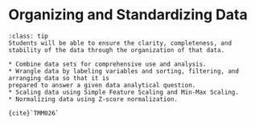 # Organizing and Standardizing Data

```{admonition} Learning Outcome
:class: tip
Students will be able to ensure the clarity, completeness, and stability of the data through the organization of that data.
````

```{admonition} Sample Tasks:
* Combine data sets for comprehensive use and analysis.
* Wrangle data by labeling variables and sorting, filtering, and arranging data so that it is
prepared to answer a given data analytical question.
* Scaling data using Simple Feature Scaling and Min-Max Scaling.
* Normalizing data using Z-score normalization.
  
{cite}`TMM026`
```
